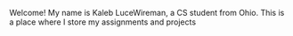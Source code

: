 Welcome! My name is Kaleb LuceWireman, a CS student from Ohio.
This is a place where I store my assignments and projects
